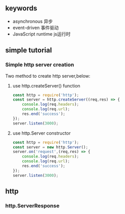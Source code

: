 ## keywords
* asynchronous 异步
* event-driven 事件驱动
* JavaScript runtime js运行时

## simple tutorial

### Simple http server creation

Two method to create http server,below:

1. use http.createServer() function
    ``` javascript
    const http = require('http');
    const server = http.createServer((req,res) => {
        console.log(req.headers);
        console.log(req.url);
        res.end('success');
    });
    server.listen(3000);
    ```

2. use http.Server constructor 
    ``` javascript
    const http = require('http');
    const server = new http.Server();
    server.on('request',(req,res) => {
        console.log(req.headers);
        console.log(req.url);
        res.end('success');
    });
    server.listen(3000);
    ```

## http

### http.ServerResponse

